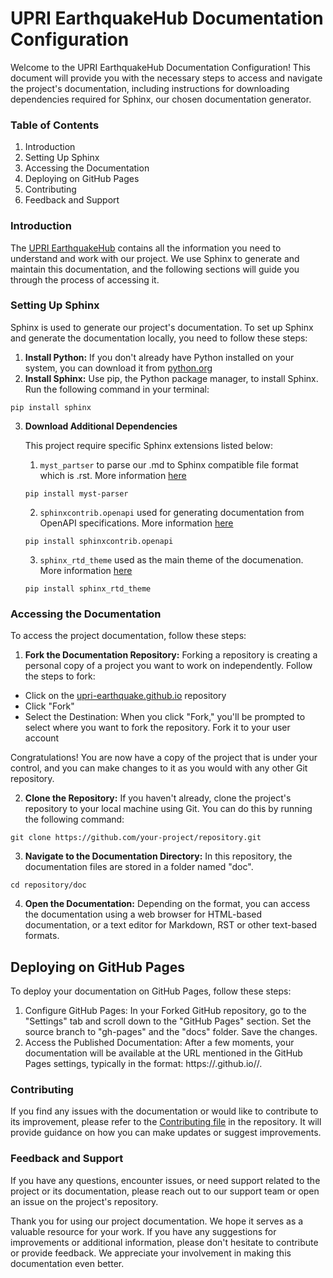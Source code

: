 UPRI EarthquakeHub Documentation Configuration
==================================

Welcome to the UPRI EarthquakeHub Documentation Configuration! This document will provide you with the necessary steps to access and navigate the project's documentation, including instructions for downloading dependencies required for Sphinx, our chosen documentation generator.


### Table of Contents

1. Introduction
2. Setting Up Sphinx
3. Accessing the Documentation
4. Deploying on GitHub Pages
5. Contributing
6. Feedback and Support


### Introduction

The [UPRI EarthquakeHub](https://upri-earthquake.github.io/) contains all the information you need to understand and work with our project. We use Sphinx to generate and maintain this documentation, and the following sections will guide you through the process of accessing it.

### Setting Up Sphinx
Sphinx is used to generate our project's documentation. To set up Sphinx and generate the documentation locally, you need to follow these steps:

1. **Install Python:** If you don't already have Python installed on your system, you can download it from [python.org](https://www.python.org/)
2. **Install Sphinx:** Use pip, the Python package manager, to install Sphinx. Run the following command in your terminal:
```
pip install sphinx

```
3.  **Download Additional Dependencies**

    This project require specific Sphinx extensions listed below:
    1. ```myst_partser``` to parse our .md to Sphinx compatible file format which is .rst. More information [here](https://pypi.org/project/myst-parser/)

    ```
    pip install myst-parser
    ```
    2. ```sphinxcontrib.openapi``` used for generating documentation from OpenAPI specifications. More information [here](https://pypi.org/project/sphinxcontrib-openapi/)

    ```
    pip install sphinxcontrib.openapi
    ```
    3.  ```sphinx_rtd_theme``` used as the main theme of the documenation.  More information [here](https://pypi.org/project/sphinx-rtd-theme/)

    ```
    pip install sphinx_rtd_theme
    ```

### Accessing the Documentation
To access the project documentation, follow these steps:

1. **Fork the Documentation Repository:** Forking a repository is creating a personal copy of a project you want to work on independently. Follow the steps to fork:

- Click on the [upri-earthquake.github.io](https://github.com/UPRI-earthquake/upri-earthquake.github.io) repository
- Click "Fork"
- Select the Destination: When you click "Fork," you'll be prompted to select where you want to fork the repository. Fork it to your user account

Congratulations! You are now have a copy of the project that is under your control, and you can make changes to it as you would with any other Git repository.

2. **Clone the Repository:** If you haven't already, clone the project's repository to your local machine using Git. You can do this by running the following command:

```
git clone https://github.com/your-project/repository.git
```

3. **Navigate to the Documentation Directory:** In this repository, the documentation files are stored in a folder named "doc".

```
cd repository/doc
````

4. **Open the Documentation:** Depending on the format, you can access the documentation using a web browser for HTML-based documentation, or a text editor for Markdown, RST or other text-based formats.



## Deploying on GitHub Pages
To deploy your documentation on GitHub Pages, follow these steps:

1. Configure GitHub Pages: In your Forked GitHub repository, go to the "Settings" tab and scroll down to the "GitHub Pages" section. Set the source branch to "gh-pages" and the "docs" folder. Save the changes.
2. Access the Published Documentation: After a few moments, your documentation will be available at the URL mentioned in the GitHub Pages settings, typically in the format: https://<username>.github.io/<repository>/.


### Contributing
If you find any issues with the documentation or would like to contribute to its improvement, please refer to the [Contributing file](https://alyssapatricia.github.io/ui/dev-guide-contributing.html) in the repository.
It will provide guidance on how you can make updates or suggest improvements.


### Feedback and Support
If you have any questions, encounter issues, or need support related to the project or its documentation, please reach out to our support team or open an issue on the project's repository.

Thank you for using our project documentation. We hope it serves as a valuable resource for your work. If you have any suggestions for improvements or additional information, please don't hesitate to contribute or provide feedback. We appreciate your involvement in making this documentation even better.

